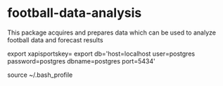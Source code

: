 # football-data-analysis

This package acquires and prepares data which can be used to analyze football data and forecast results

export xapisportskey=
export db='host=localhost user=postgres password=postgres dbname=postgres port=5434'

source ~/.bash_profile
